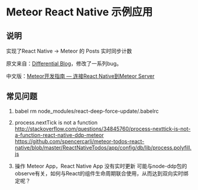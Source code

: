 # Meteor React Native 示例应用

## 说明
实现了React Native -> Meteor 的 Posts 实时同步计数

原文来自：[Differential Blog](http://blog.differential.com/easily-connect-react-native-to-a-meteor-server/)，修改了一系列bug。

中文版：[Meteor开发指南 — 连接React Native到Meteor Server](http://www.jianshu.com/p/2af9b6a5523b)

## 常见问题

1. babel
rm node_modules/react-deep-force-update/.babelrc

2. process.nextTick is not a function
http://stackoverflow.com/questions/34845760/process-nexttick-is-not-a-function-react-native-ddp-meteor
https://github.com/spencercarli/meteor-todos-react-native/blob/master/ReactNativeTodos/app/config/db/lib/process.polyfill.js

3. 操作 Meteor App，React Native App 没有实时更新
可能与node-ddp包的observe有关，如何与React的组件生命周期联合使用，从而达到双向实时绑定呢？